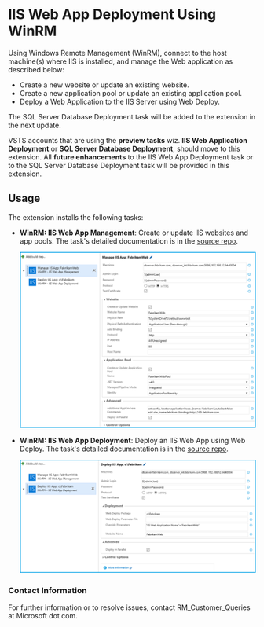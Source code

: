 # **IIS Web App Deployment Using WinRM**

Using Windows Remote Management (WinRM), connect to the host machine(s) where IIS is installed, and manage the Web application as described below:

 - Create a new website or update an existing website.
 - Create a new application pool or update an existing application pool.
 - Deploy a Web Application to the IIS Server using Web Deploy.

The SQL Server Database Deployment task will be added to the extension in the next update.

VSTS accounts that are using the **preview tasks** wiz. **IIS Web Application Deployment** or **SQL Server Database Deployment**, should move to this extension. All **future enhancements** to the IIS Web App Deployment task or to the SQL Server Database Deployment task will be provided in this extension.

## **Usage**

The extension installs the following tasks:

- **WinRM: IIS Web App Management**: Create or update IIS websites and app pools. The task's detailed documentation is in the [source repo](http://aka.ms/IISMgmt).

  ![WinRM: IIS Web App Management](Images/IISWebManagement.png)

- **WinRM: IIS Web App Deployment**: Deploy an IIS Web App using Web Deploy. The task's detailed documentation is in the [source repo](http://aka.ms/IISWebDeploy).

  ![WinRM: IIS Web App Deployment](Images/IISWebDeployment.png)

### **Contact Information**

For further information or to resolve issues, contact RM_Customer_Queries at Microsoft dot com.
